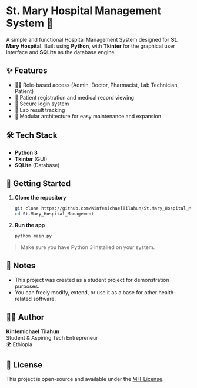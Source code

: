 
# St. Mary Hospital Management System 🏥

A simple and functional Hospital Management System designed for **St. Mary Hospital**. Built using **Python**, with **Tkinter** for the graphical user interface and **SQLite** as the database engine.

## ✨ Features

- 🧑‍⚕️ Role-based access (Admin, Doctor, Pharmacist, Lab Technician, Patient)
- 📝 Patient registration and medical record viewing
- 🔐 Secure login system
- 🧪 Lab result tracking
- 🧩 Modular architecture for easy maintenance and expansion

## 🛠️ Tech Stack

- **Python 3**
- **Tkinter** (GUI)
- **SQLite** (Database)

## 🚀 Getting Started

1. **Clone the repository**
   ```bash
   git clone https://github.com/KinfemichaelTilahun/St.Mary_Hospital_Management.git
   cd St.Mary_Hospital_Management
   ```

2. **Run the app**
   ```bash
   python main.py
   ```

> Make sure you have Python 3 installed on your system.

## 📌 Notes

- This project was created as a student project for demonstration purposes.
- You can freely modify, extend, or use it as a base for other health-related software.

## 🧑‍💻 Author

**Kinfemichael Tilahun**  
Student & Aspiring Tech Entrepreneur  
🌍 Ethiopia

## 📄 License

This project is open-source and available under the [MIT License](LICENSE).
